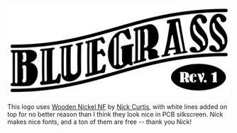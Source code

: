 ![Bluegrass Rev.1 Logo](logo.svg)

This logo uses [Wooden Nickel NF][] by [Nick Curtis][], with white
lines added on top for no better reason than I think they look nice
in PCB silkscreen. Nick makes nice fonts, and a ton of them are
free -- thank you Nick!

  [Wooden Nickel NF]: https://www.1001fonts.com/woodennickelblack-font.html
  [Nick Curtis]: https://www.nicksfonts.com/
